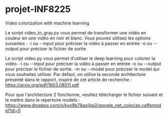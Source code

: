 # projet-INF8225
Video colorization with machine learning


Le script video_to_gray.py vous permet de transformer une vidéo en couleur en une vidéo en noir et blanc.
Vous pouvez utilisez les options suivantes : 
-i ou --input pour préciser la vidéo à passer en entrée
-o ou --output pour préciser le fichier de sortie

Le script video.py vous permet d'utiliser le deep learning pour colorier la vidéo.
-i ou --input pour préciser la vidéo à passer en entrée
-o ou --output pour préciser le fichier de sortie.
-m ou --model pour préciser le model qui vous souhaitez utiliser. Par défaut, on utilise la seconde architecture présenté dans le rapport, inspiré de cet article de recherche : https://arxiv.org/pdf/1603.08511.pdf

Pour que l'architecture 2 fonctionne, veuillez télécharger le fichier suivant et le mettre dans le repertoire models : https://www.dropbox.com/s/kyo9b78aojljqj2/google_net_colorize.caffemodel?dl=0